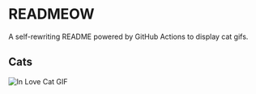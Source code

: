 # READMEOW

A self-rewriting README powered by GitHub Actions to display cat gifs.

## Cats

![In Love Cat GIF](https://media2.giphy.com/media/MDJ9IbxxvDUQM/200.gif?cid=9acd02dawrsg4lcc8jxxgf5fp5zu82gkct9moqt44kmj119q&ep=v1_gifs_search&rid=200.gif&ct=g)
